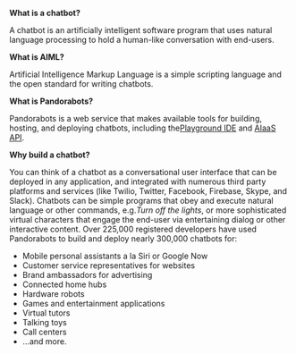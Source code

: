 **What is a chatbot?**

A chatbot is an artificially intelligent software program that uses natural language processing to hold a human-like conversation with end-users.

**What is AIML?**

Artificial Intelligence Markup Language is a simple scripting language and the open standard for writing chatbots.

**What is Pandorabots?**

Pandorabots is a web service that makes available tools for building, hosting, and deploying chatbots, including the[Playground IDE](https://playground.pandorabots.com/) and [AIaaS API](https://developer.pandorabots.com/).

**Why build a chatbot?**

You can think of a chatbot as a conversational user interface that can be deployed in any application, and integrated with numerous third party platforms and services \(like Twilio, Twitter, Facebook, Firebase, Skype, and Slack\). Chatbots can be simple programs that obey and execute natural language or other commands, e.g._Turn off the lights_, or more sophisticated virtual characters that engage the end-user via entertaining dialog or other interactive content. Over 225,000 registered developers have used Pandorabots to build and deploy nearly 300,000 chatbots for:

* Mobile personal assistants a la Siri or Google Now
* Customer service representatives for websites
* Brand ambassadors for advertising
* Connected home hubs
* Hardware robots
* Games and entertainment applications
* Virtual tutors
* Talking toys
* Call centers
* ...and more.



